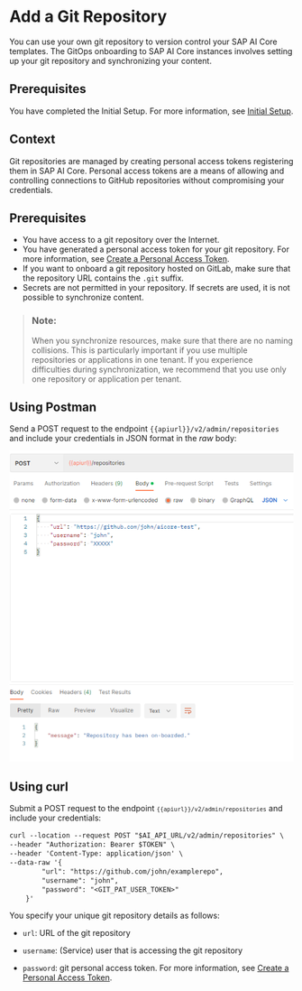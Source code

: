 <!-- loiob6681769f191490f8832d3fbb6794e89 -->

# Add a Git Repository

You can use your own git repository to version control your SAP AI Core templates. The GitOps onboarding to SAP AI Core instances involves setting up your git repository and synchronizing your content.



<a name="loiob6681769f191490f8832d3fbb6794e89__section_t3r_qmc_gyb"/>

## Prerequisites

You have completed the Initial Setup. For more information, see [Initial Setup](initial-setup-38c4599.md).



<a name="loiob6681769f191490f8832d3fbb6794e89__section_tx5_1c3_dxb"/>

## Context

Git repositories are managed by creating personal access tokens registering them in SAP AI Core. Personal access tokens are a means of allowing and controlling connections to GitHub repositories without compromising your credentials.



<a name="loiob6681769f191490f8832d3fbb6794e89__section_w25_mqn_hvb"/>

## Prerequisites

-   You have access to a git repository over the Internet.
-   You have generated a personal access token for your git repository. For more information, see [Create a Personal Access Token](https://docs.github.com/en/authentication/keeping-your-account-and-data-secure/creating-a-personal-access-token).
-   If you want to onboard a git repository hosted on GitLab, make sure that the repository URL contains the `.git` suffix.
-   Secrets are not permitted in your repository. If secrets are used, it is not possible to synchronize content.

> ### Note:  
> When you synchronize resources, make sure that there are no naming collisions. This is particularly important if you use multiple repositories or applications in one tenant. If you experience difficulties during synchronization, we recommend that you use only one repository or application per tenant.



<a name="loiob6681769f191490f8832d3fbb6794e89__section_m1h_pvs_hvb"/>

## Using Postman

Send a POST request to the endpoint `{{apiurl}}/v2/admin/repositories` and include your credentials in JSON format in the *raw* body:

![](images/NewGitRepoPostman_d8c07ff.png)



<a name="loiob6681769f191490f8832d3fbb6794e89__section_tpw_mws_hvb"/>

## Using curl

Submit a POST request to the endpoint <code><code>{{apiurl}}/v2/admin/repositories</code></code> and include your credentials:

```
curl --location --request POST "$AI_API_URL/v2/admin/repositories" \
--header "Authorization: Bearer $TOKEN" \
--header 'Content-Type: application/json' \
--data-raw '{
        "url": "https://github.com/john/examplerepo",
        "username": "john",
        "password": "<GIT_PAT_USER_TOKEN>"
    }'

```



You specify your unique git repository details as follows:

-   `url`: URL of the git repository

-   `username`: \(Service\) user that is accessing the git repository

-   `password`: git personal access token. For more information, see [Create a Personal Access Token](https://docs.github.com/en/authentication/keeping-your-account-and-data-secure/creating-a-personal-access-token).


